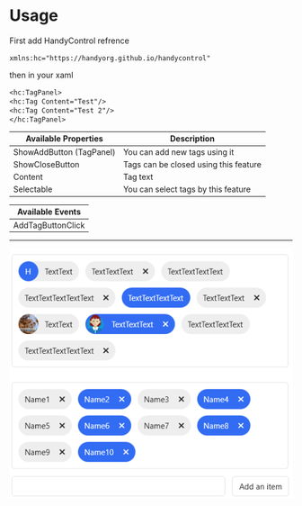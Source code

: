# Usage
First add HandyControl refrence
```
xmlns:hc="https://handyorg.github.io/handycontrol"
```
then in your xaml
```
<hc:TagPanel>
<hc:Tag Content="Test"/>
<hc:Tag Content="Test 2"/>
</hc:TagPanel>  
```
| **Available Properti**es | **Description**                                              |
| ------------------------ | ------------------------------------------------------------ |
| ShowAddButton (TagPanel)  | You can add new tags using it |
| ShowCloseButton  |Tags can be closed using this feature |
| Content  | Tag text |
| Selectable  | You can select tags by this feature |

| Available Events           |
| ---------------------------- |
| AddTagButtonClick |

***

![](https://github.com/HandyOrg/HandyOrgResource/blob/master/HandyControl/Resources/Tag.png)